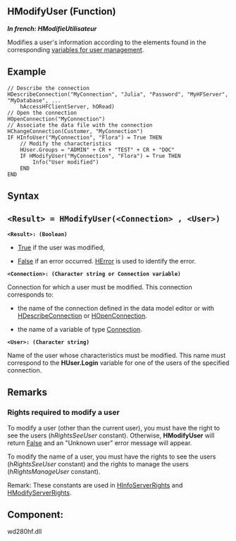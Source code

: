 


## HModifyUser (Function)

***In french: HModifieUtilisateur***



<a name="XUse"></a>
<a name="Use"></a>
<a name="description"></a>
Modifies a user's information according to the elements found in the corresponding [variables for user management](../WDLang4/3044315.md).


<a name="Example1"></a>
<a name="sample_code"></a>

## Example


```wl
// Describe the connection
HDescribeConnection("MyConnection", "Julia", "Password", "MyHFServer", "MyDatabase", ...
	hAccessHFClientServer, hORead)
// Open the connection
HOpenConnection("MyConnection")
// Associate the data file with the connection
HChangeConnection(Customer, "MyConnection")
IF HInfoUser("MyConnection", "Flora") = True THEN
	// Modify the characteristics
	HUser.Groups = "ADMIN" + CR + "TEST" + CR + "DOC"
	IF HModifyUser("MyConnection", "Flora") = True THEN
		Info("User modified")
	END
END
```

<a name="XSYNTAX"></a>
<a name="SYNTAX1"></a>

## Syntax

`<Result> = HModifyUser(<Connection> , <User>)`
---

**`<Result>: (Boolean)`**



- <u><u><u><u>True</u></u></u></u> if the user was modified, 

- <u><u><u><u>False</u></u></u></u> if an error occurred. [HError](../WDLang4/3044088.md) is used to identify the error. 




**`<Connection>: (Character string or Connection variable)`**

Connection for which a user must be modified. This connection corresponds to: 

- the name of the connection defined in the data model editor or with [HDescribeConnection](../WDLang4/3044205.md) or [HOpenConnection](../WDLang4/3044107.md).

- the name of a variable of type [Connection](../WDLang4/1514073.md). 




**`<User>: (Character string)`**

Name of the user whose characteristics must be modified. This name must correspond to the **HUser.Login** variable for one of the users of the specified connection. 



<a name="NOTE0"></a>
<a name="NOTE0_1"></a>

## Remarks


### Rights required to modify a user
<a name="rights_required_modify_user_ELTPARAGRAPHE000120"></a>

To modify a user (other than the current user), you must have the right to see the users (*hRightsSeeUser* constant). Otherwise, **HModifyUser** will return <u><u><u><u>False</u></u></u></u> and an "Unknown user" error message will appear.

To modify the name of a user, you must have the rights to see the users (*hRightsSeeUser* constant) and the rights to manage the users (*hRightsManageUser* constant).

Remark: These constants are used in [HInfoServerRights](../WDLang4/3044322.md) and [HModifyServerRights](../WDLang4/3044328.md).

<a name="XComponent"></a>

## Component:
wd280hf.dll
